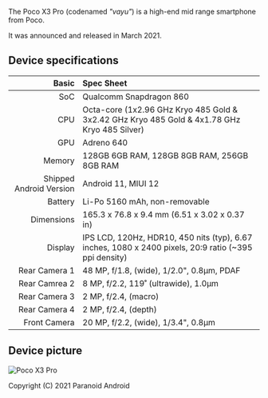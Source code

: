The Poco X3 Pro (codenamed _"vayu"_) is a high-end mid range smartphone from Poco.

It was announced and released in March 2021.

## Device specifications

Basic   | Spec Sheet
-------:|:-------------------------
SoC     | Qualcomm Snapdragon 860
CPU     | Octa-core (1x2.96 GHz Kryo 485 Gold & 3x2.42 GHz Kryo 485 Gold & 4x1.78 GHz Kryo 485 Silver)
GPU     | Adreno 640
Memory  | 128GB 6GB RAM, 128GB 8GB RAM, 256GB 8GB RAM
Shipped Android Version | Android 11, MIUI 12
Battery | Li-Po 5160 mAh, non-removable
Dimensions | 165.3 x 76.8 x 9.4 mm (6.51 x 3.02 x 0.37 in)
Display | IPS LCD, 120Hz, HDR10, 450 nits (typ), 6.67 inches, 1080 x 2400 pixels, 20:9 ratio (~395 ppi density)
Rear Camera 1 | 48 MP, f/1.8, (wide), 1/2.0", 0.8µm, PDAF
Rear Camrea 2 | 8 MP, f/2.2, 119˚ (ultrawide), 1.0µm
Rear Camera 3 | 2 MP, f/2.4, (macro)
Rear Camera 4 | 2 MP, f/2.4, (depth)
Front Camera | 20 MP, f/2.2, (wide), 1/3.4", 0.8µm

## Device picture

![Poco X3 Pro](https://1.bp.blogspot.com/-y0LQ--wuVBI/YQoJ-vcxm3I/AAAAAAAAHA4/aKAHIZ98MGsEnH-nSz6OiKK1b-SbiyVMgCLcBGAsYHQ/s2048/poco-x3-pro.png "Poco X3 Pro")

Copyright (C) 2021 Paranoid Android
